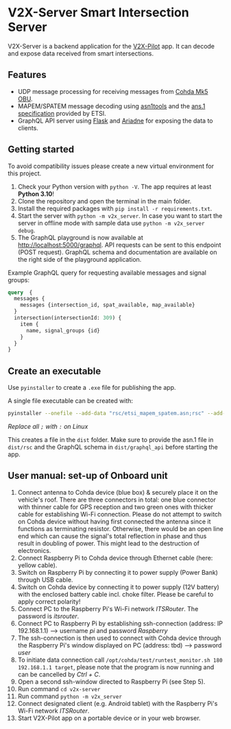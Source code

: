 # V2X-Server Smart Intersection Server

V2X-Server is a backend application for the [V2X-Pilot](https://github.com/sbublie/v2x-pilot) app. It can decode and expose data received from smart intersections.

## Features

- UDP message processing for receiving messages from [Cohda Mk5 OBU](https://www.cohdawireless.com/solutions/hardware/mk5-obu/).
- MAPEM/SPATEM message decoding using [asn1tools](https://github.com/eerimoq/asn1tools) and the [ans.1 specification](https://forge.etsi.org/rep/ITS/asn1/is_ts103301) provided by ETSI.
- GraphQL API server using [Flask](https://flask.palletsprojects.com/en/2.0.x/) and [Ariadne](https://ariadnegraphql.org/) for exposing the data to clients.

## Getting started

To avoid compatibility issues please create a new virtual environment for this project.

1. Check your Python version with `python -V`. The app requires at least **Python 3.10**!
2. Clone the repository and open the terminal in the main folder.
3. Install the required packages with `pip install -r requirements.txt`.
4. Start the server with `python -m v2x_server`. In case you want to start the server in offline mode with sample data use `python -m v2x_server debug`. 
5. The GraphQL playground is now available at <http://localhost:5000/graphql>. API requests can be sent to this endpoint (POST request). GraphQL schema and documentation are available on the right side of the playground application.

Example GraphQL query for requesting available messages and signal groups:

```graphql
query  {
  messages {
    messages {intersection_id, spat_available, map_available}
  }
  intersection(intersectionId: 309) {
    item {
      name, signal_groups {id}
    }
  }
}
```

## Create an executable

Use `pyinstaller` to create a `.exe` file for publishing the app.

A single file executable can be created with:
```bash
pyinstaller --onefile --add-data "rsc/etsi_mapem_spatem.asn;rsc" --add-data "graphql_api/schema.graphql;graphql_api" .\v2x_server.py
```
*Replace all `;` with `:` on Linux*

This creates a file in the `dist` folder. Make sure to provide the asn.1 file in `dist/rsc` and the GraphQL schema in `dist/graphql_api` before starting the app.

## User manual: set-up of Onboard unit

1. Connect antenna to Cohda device (blue box) & securely place it on the vehicle's roof. There are three connectors in total:  one blue connector with thinner cable for GPS reception and two green ones with thicker cable for establishing Wi-Fi connection. Please do not attempt to switch on Cohda device without having first connected the antenna since it functions as terminating resistor. Otherwise, there would be an open line end which can cause the signal's total reflection in phase and thus result in doubling of power. This might lead to the destruction of electronics.
2. Connect Raspberry Pi to Cohda device through Ethernet cable (here: yellow cable).
3. Switch on Raspberry Pi by connecting it to power supply (Power Bank) through USB cable.
4. Switch on Cohda device by connecting it to power supply (12V battery) with the enclosed battery cable incl. choke filter. Please be careful to apply correct polarity!
5. Connect PC to the Raspberry Pi's Wi-Fi network _ITSRouter_. The password is _itsrouter_.
6. Connect PC to Raspberry Pi by establishing ssh-connection (address: IP 192.168.1.1) --> username _pi_ and password _Raspberry_
7. The ssh-connection is then used to connect with Cohda device through the Raspberry Pi's window displayed on PC (address: tbd) --> password _user_
8. To initiate data connection call `/opt/cohda/test/runtest_monitor.sh 180 192.168.1.1 target`, please note that the program is now running and can be cancelled by _Ctrl + C_.
9. Open a second ssh-window directed to Raspberry Pi (see Step 5).
10. Run command `cd v2x-server`
11. Run command `python -m v2x_server`
12. Connect designated client (e.g. Android tablet) with the Raspberry Pi's Wi-Fi network _ITSRouter_.
13. Start V2X-Pilot app on a portable device or in your web browser.
